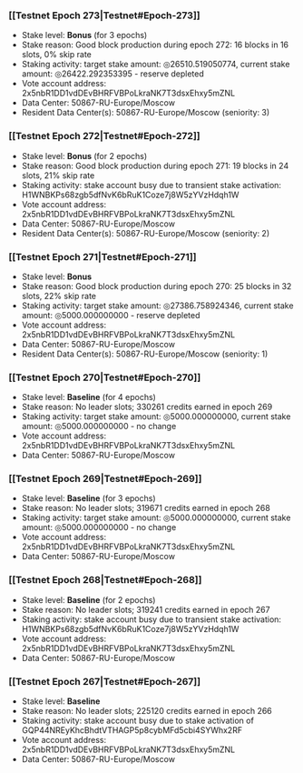 ### [[Testnet Epoch 273|Testnet#Epoch-273]]
* Stake level: **Bonus** (for 3 epochs)
* Stake reason: Good block production during epoch 272: 16 blocks in 16 slots, 0% skip rate
* Staking activity: target stake amount: ◎26510.519050774, current stake amount: ◎26422.292353395 - reserve depleted
* Vote account address: 2x5nbR1DD1vdDEvBHRFVBPoLkraNK7T3dsxEhxy5mZNL
* Data Center: 50867-RU-Europe/Moscow
* Resident Data Center(s): 50867-RU-Europe/Moscow (seniority: 3)
### [[Testnet Epoch 272|Testnet#Epoch-272]]
* Stake level: **Bonus** (for 2 epochs)
* Stake reason: Good block production during epoch 271: 19 blocks in 24 slots, 21% skip rate
* Staking activity: stake account busy due to transient stake activation: H1WNBKPs68zgb5dfNvK6bRuK1Coze7j8W5zYVzHdqh1W
* Vote account address: 2x5nbR1DD1vdDEvBHRFVBPoLkraNK7T3dsxEhxy5mZNL
* Data Center: 50867-RU-Europe/Moscow
* Resident Data Center(s): 50867-RU-Europe/Moscow (seniority: 2)
### [[Testnet Epoch 271|Testnet#Epoch-271]]
* Stake level: **Bonus**
* Stake reason: Good block production during epoch 270: 25 blocks in 32 slots, 22% skip rate
* Staking activity: target stake amount: ◎27386.758924346, current stake amount: ◎5000.000000000 - reserve depleted
* Vote account address: 2x5nbR1DD1vdDEvBHRFVBPoLkraNK7T3dsxEhxy5mZNL
* Data Center: 50867-RU-Europe/Moscow
* Resident Data Center(s): 50867-RU-Europe/Moscow (seniority: 1)
### [[Testnet Epoch 270|Testnet#Epoch-270]]
* Stake level: **Baseline** (for 4 epochs)
* Stake reason: No leader slots; 330261 credits earned in epoch 269
* Staking activity: target stake amount: ◎5000.000000000, current stake amount: ◎5000.000000000 - no change
* Vote account address: 2x5nbR1DD1vdDEvBHRFVBPoLkraNK7T3dsxEhxy5mZNL
* Data Center: 50867-RU-Europe/Moscow
### [[Testnet Epoch 269|Testnet#Epoch-269]]
* Stake level: **Baseline** (for 3 epochs)
* Stake reason: No leader slots; 319671 credits earned in epoch 268
* Staking activity: target stake amount: ◎5000.000000000, current stake amount: ◎5000.000000000 - no change
* Vote account address: 2x5nbR1DD1vdDEvBHRFVBPoLkraNK7T3dsxEhxy5mZNL
* Data Center: 50867-RU-Europe/Moscow
### [[Testnet Epoch 268|Testnet#Epoch-268]]
* Stake level: **Baseline** (for 2 epochs)
* Stake reason: No leader slots; 319241 credits earned in epoch 267
* Staking activity: stake account busy due to transient stake activation: H1WNBKPs68zgb5dfNvK6bRuK1Coze7j8W5zYVzHdqh1W
* Vote account address: 2x5nbR1DD1vdDEvBHRFVBPoLkraNK7T3dsxEhxy5mZNL
* Data Center: 50867-RU-Europe/Moscow
### [[Testnet Epoch 267|Testnet#Epoch-267]]
* Stake level: **Baseline**
* Stake reason: No leader slots; 225120 credits earned in epoch 266
* Staking activity: stake account busy due to stake activation of GQP44NREyKhcBhdtVTHAGP5p8cybMFd5cbi4SYWhx2RF
* Vote account address: 2x5nbR1DD1vdDEvBHRFVBPoLkraNK7T3dsxEhxy5mZNL
* Data Center: 50867-RU-Europe/Moscow